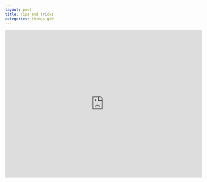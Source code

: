 ```yaml
---
layout: post
title: Tips and Tricks
categories: things gtd
---
```


<iframe width="640" height="480" src="http://www.youtube.com/embed/6W1ZdDGZmRM" frameborder="0" allowfullscreen></iframe>
